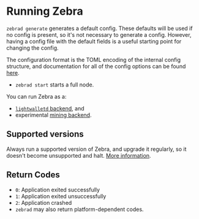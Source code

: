 # Running Zebra

`zebrad generate` generates a default config. These defaults will be used if
no config is present, so it's not necessary to generate a config. However,
having a config file with the default fields is a useful starting point for
changing the config.

The configuration format is the TOML encoding of the internal config
structure, and documentation for all of the config options can be found
[here](https://docs.rs/zebrad/latest/zebrad/config/struct.ZebradConfig.html).

- `zebrad start` starts a full node.

You can run Zebra as a:

- [`lightwalletd` backend](https://zebra.zfnd.org/user/lightwalletd.html), and
- experimental [mining backend](https://zebra.zfnd.org/user/mining.html).

## Supported versions

Always run a supported version of Zebra, and upgrade it regularly, so it doesn't become unsupported and halt. [More information](../dev/release-process.md#supported-releases).

## Return Codes

- `0`: Application exited successfully
- `1`: Application exited unsuccessfully
- `2`: Application crashed
- `zebrad` may also return platform-dependent codes.
